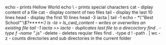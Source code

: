 echo - prints Hellow World
echo \ - prints special characters
cat - diplay content of a file
cat - display content of two files
tail - display the last 10 lines
head - display the first 10 lines
head -3 iacta | tail -1
echo - \*\\'"Best School"\'\\*$\?\*\*\*\*\*:)
ls -la > ls_cwd_content - writes or overwrites an existing file
tail -1 iacta >> iacta - duplicates last file to a direcoctory
find  . -type f -name "*.js" -delete - deletes reqular files
find . -type d ! -path . | wc -z - counts directories and sub directories in the current folder
